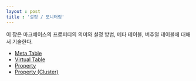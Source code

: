```yaml
---
layout : post
title : '설정 / 모니터링'
---
```


이 장은 마크베이스의 프로퍼티의 의미와 설정 방법, 메타 테이블, 버추얼 테이블에 대해서 기술한다.

* [Meta Table](./setting-monitoring/meta-table.md)
* [Virtual Table](./setting-monitoring/virtual-table.md)
* [Property](./setting-monitoring/property.md)
* [Property (Cluster)](./setting-monitoring/property-cl.md)
